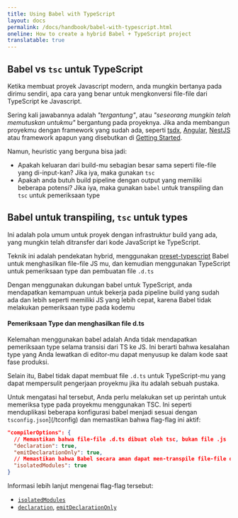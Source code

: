 ```yaml
---
title: Using Babel with TypeScript
layout: docs
permalink: /docs/handbook/babel-with-typescript.html
oneline: How to create a hybrid Babel + TypeScript project
translatable: true
---
```


## Babel vs `tsc` untuk TypeScript

Ketika membuat proyek Javascript modern, anda mungkin bertanya pada dirimu sendiri, apa cara yang benar untuk mengkonversi file-file dari TypeScript ke Javascript.

Sering kali jawabannya adalah _"tergantung"_, atau _"seseorang mungkin telah memutuskan untukmu"_ bergantung pada proyeknya. Jika anda membangun proyekmu dengan framework yang sudah ada, seperti [tsdx](https://tsdx.io), [Angular](https://angular.io/), [NestJS](https://nestjs.com/) atau framework apapun yang disebutkan di [Getting Started](/docs/home).

Namun, heuristic yang berguna bisa jadi:

- Apakah keluaran dari build-mu sebagian besar sama seperti file-file yang di-input-kan? Jika iya, maka gunakan `tsc`
- Apakah anda butuh build pipeline dengan output yang memiliki beberapa potensi? Jika iya, maka gunakan `babel` untuk transpiling dan `tsc` untuk pemeriksaan type

## Babel untuk transpiling, `tsc` untuk types

Ini adalah pola umum untuk proyek dengan infrastruktur build yang ada, yang mungkin telah ditransfer dari kode JavaScript ke TypeScript.

Teknik ini adalah pendekatan hybrid, menggunakan [preset-typescript](https://babeljs.io/docs/en/babel-preset-typescript) Babel untuk menghasilkan file-file JS mu, dan kemudian menggunakan TypeScript untuk pemeriksaan type dan pembuatan file `.d.ts`

Dengan menggunakan dukungan babel untuk TypeScript, anda mendapatkan kemampuan untuk bekerja pada pipeline build yang sudah ada dan lebih seperti memiliki JS yang lebih cepat, karena Babel tidak melakukan pemeriksaan type pada kodemu

#### Pemeriksaan Type dan menghasilkan file d.ts

Kelemahan menggunakan babel adalah Anda tidak mendapatkan pemeriksaan type selama transisi dari TS ke JS. Ini berarti bahwa kesalahan type yang Anda lewatkan di editor-mu dapat menyusup ke dalam kode saat fase produksi.

Selain itu, Babel tidak dapat membuat file `.d.ts` untuk TypeScript-mu yang dapat mempersulit pengerjaan proyekmu jika itu adalah sebuah pustaka.

Untuk mengatasi hal tersebut, Anda perlu melakukan set up perintah untuk memeriksa type pada proyekmu menggunakan TSC. Ini seperti menduplikasi beberapa konfigurasi babel menjadi sesuai dengan `tsconfig.json`](/tconfig) dan memastikan bahwa flag-flag ini aktif:

```json tsconfig
"compilerOptions": {
  // Memastikan bahwa file-file .d.ts dibuat oleh tsc, bukan file .js
  "declaration": true,
  "emitDeclarationOnly": true,
  // Memastikan bahwa Babel secara aman dapat men-transpile file-file di proyek Typescript
  "isolatedModules": true
}
```

Informasi lebih lanjut mengenai flag-flag tersebut:

- [`isolatedModules`](/tsconfig#isolatedModules)
- [`declaration`](/tsconfig#declaration), [`emitDeclarationOnly`](/tsconfig#emitDeclarationOnly)
